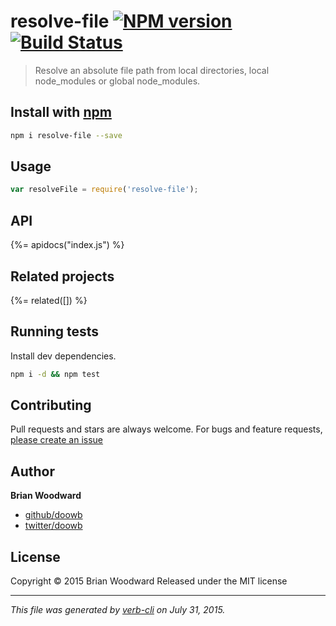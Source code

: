 # resolve-file [![NPM version](https://badge.fury.io/js/resolve-file.svg)](http://badge.fury.io/js/resolve-file)  [![Build Status](https://travis-ci.org/doowb/resolve-file.svg)](https://travis-ci.org/doowb/resolve-file) 

> Resolve an absolute file path from local directories, local node_modules or global node_modules.

## Install with [npm](npmjs.org)

```bash
npm i resolve-file --save
```

## Usage

```js
var resolveFile = require('resolve-file');
```

## API
<!-- add a path or glob pattern for files with code comments to use for docs  -->
{%= apidocs("index.js") %}

## Related projects
<!-- add an array of related projects, then un-escape the helper -->
{%= related([]) %}  

## Running tests
Install dev dependencies.

```bash
npm i -d && npm test
```


## Contributing
Pull requests and stars are always welcome. For bugs and feature requests, [please create an issue](https://github.com/doowb/resolve-file/issues)


## Author

**Brian Woodward**
 
+ [github/doowb](https://github.com/doowb)
+ [twitter/doowb](http://twitter.com/doowb) 

## License
Copyright © 2015 Brian Woodward
Released under the MIT license

***

_This file was generated by [verb-cli](https://github.com/assemble/verb-cli) on July 31, 2015._
